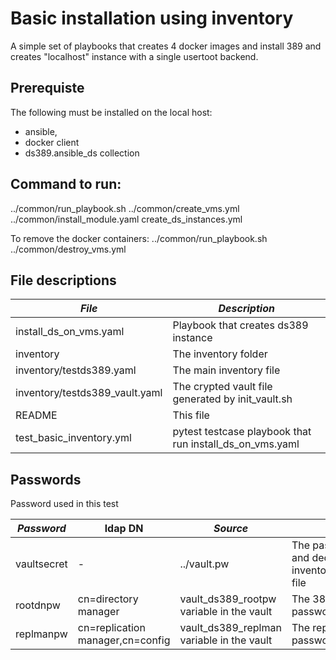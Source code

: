 # Basic installation using inventory

A simple set of playbooks that creates 4 docker images and install 389 and creates "localhost" instance with a single usertoot backend.

## Prerequiste

The following must be installed on the local host:

- ansible,
- docker client
- ds389.ansible_ds collection

## Command to run:

../common/run_playbook.sh ../common/create_vms.yml ../common/install_module.yaml create_ds_instances.yml

To remove the docker containers:
../common/run_playbook.sh ../common/destroy_vms.yml

## File descriptions

| *File*                         | *Description*                                                                      |
| ------------------------------ | ---------------------------------------------------------------------------------- |
| install_ds_on_vms.yaml         | Playbook that creates ds389 instance                                               |
| inventory                      | The inventory folder                                                               |
| inventory/testds389.yaml       | The main inventory file                                                            |
| inventory/testds389_vault.yaml | The crypted vault file generated by init_vault.sh                                  |
| README                         | This file                                                                          |
| test_basic_inventory.yml       | pytest testcase playbook that run install_ds_on_vms.yaml                           |

## Passwords

Password used in this test

| *Password*  | ldap DN                          | *Source*                                  | *Description*                                                                    |
| ----------- | -------------------------------- | ----------------------------------------- | -------------------------------------------------------------------------------- |
| vaultsecret | -                                | ../vault.pw                               | The password used to encrypt and decrypt the inventory/testds389_vault.yaml file |
| rootdnpw    | cn=directory manager             | vault_ds389_rootpw variable in the vault  | The 389ds directory manager password                                             |
| replmanpw   | cn=replication manager,cn=config | vault_ds389_replman variable in the vault | The replication manager password                                                 |
